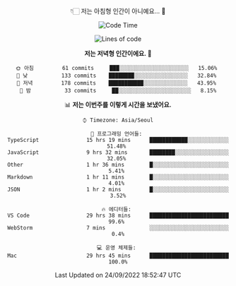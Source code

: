 <div align='center'>
 
👇🏻 저는 아침형 인간이 아니예요... 🙊
 
<!--START_SECTION:waka-->
![Code Time](http://img.shields.io/badge/Code%20Time-1%2C892%20hrs%2059%20mins-blue)

![Lines of code](https://img.shields.io/badge/%EC%A0%80%EB%8A%94%20%EC%97%AC%ED%83%9C%EA%B9%8C%EC%A7%80%20-293%20Thousand%20%EC%A4%84%EC%9D%98%20%EC%BD%94%EB%93%9C%EB%A5%BC%20%EC%9E%91%EC%84%B1%ED%96%88%EC%96%B4%EC%9A%94.-blue)

**저는 저녁형 인간이에요. 🦉** 

```text
🌞 아침         61 commits     ███░░░░░░░░░░░░░░░░░░░░░░   15.06% 
🌆 낮　         133 commits    ████████░░░░░░░░░░░░░░░░░   32.84% 
🌃 저녁         178 commits    ███████████░░░░░░░░░░░░░░   43.95% 
🌙 밤　         33 commits     ██░░░░░░░░░░░░░░░░░░░░░░░   8.15%

```


📊 **저는 이번주를 이렇게 시간을 보냈어요.** 

```text
⌚︎ Timezone: Asia/Seoul

💬 프로그래밍 언어들: 
TypeScript               15 hrs 19 mins      ████████████░░░░░░░░░░░░░   51.48% 
JavaScript               9 hrs 32 mins       ████████░░░░░░░░░░░░░░░░░   32.05% 
Other                    1 hr 36 mins        █░░░░░░░░░░░░░░░░░░░░░░░░   5.41% 
Markdown                 1 hr 11 mins        █░░░░░░░░░░░░░░░░░░░░░░░░   4.01% 
JSON                     1 hr 2 mins         █░░░░░░░░░░░░░░░░░░░░░░░░   3.52%

🔥 에디터들: 
VS Code                  29 hrs 38 mins      █████████████████████████   99.6% 
WebStorm                 7 mins              ░░░░░░░░░░░░░░░░░░░░░░░░░   0.4%

💻 운영 체제들: 
Mac                      29 hrs 45 mins      █████████████████████████   100.0%

```


 Last Updated on 24/09/2022 18:52:47 UTC
<!--END_SECTION:waka-->
 </div>
<!---
Emewjin/Emewjin is a ✨ special ✨ repository because its `README.md` (this file) appears on your GitHub profile.
You can click the Preview link to take a look at your changes.
--->
